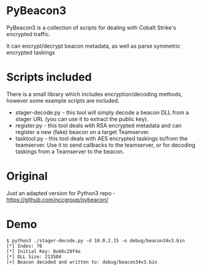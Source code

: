 # PyBeacon3

PyBeacon3 is a collection of scripts for dealing with Cobalt Strike's encrypted traffic.

It can encrypt/decrypt beacon metadata, as well as parse symmetric encrypted taskings

# Scripts included

There is a small library which includes encryption/decoding methods, however some example scripts are included.

* stager-decode.py - this tool will simply decode a beacon DLL from a stager URL (you can use it to extract the public key).
* register.py - this tool deals with RSA encrypted metadata and can register a new (fake) beacon on a target Teamserver.
* tasktool.py - this tool deals with AES encrypted taskings to/from the teamserver. Use it to send callbacks to the teamserver, or for decoding taskings from a Teamserver to the beacon.

# Original 

Just an adapted version for Python3 repo - https://github.com/nccgroup/pybeacon/

# Demo
```console
$ python3 ./stager-decode.py -d 10.0.2.15 -o debug/beacon34v3.bin
[*] Index: 76
[*] Initial Key: 0x66c20f4e
[*] DLL Size: 213504
[+] Beacon decoded and written to: debug/beacon34v3.bin
```
